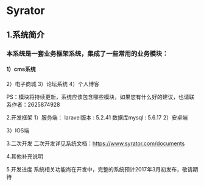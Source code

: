 # Syrator

## 1.系统简介
### 本系统是一套业务框架系统，集成了一些常用的业务模块：
#### 1）cms系统
2）电子商城
3）论坛系统
4）个人博客

PS：模块将持续更新，系统应该包含哪些模块，如果您有什么好的建议，也请联系作者：2625874928

2.开发框架
1）服务端：
laravel版本 : 5.2.41
数据库mysql : 5.6.17
2）安卓端

3）IOS端

3.二次开发
二次开发详见系统文档：https://www.syrator.com/documents

4.其他补充说明

5.开发进度
系统相关功能尚在开发中，完整的系统预计2017年3月初发布，敬请期待